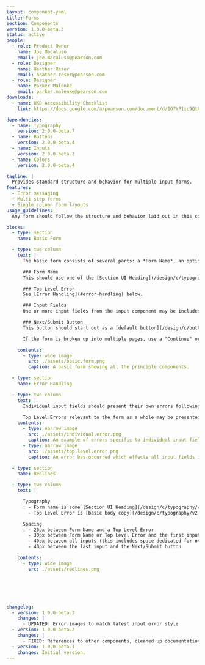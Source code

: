 ```yaml
---
layout: component-yaml
title: Forms
section: Components
version: 1.0.0-beta.3
status: active
people:
  - role: Product Owner
    name: Joe Macaluso
    email: joe.macaluso@pearson.com
  - role: Designer
    name: Heather Reser
    email: heather.reser@pearson.com
  - role: Designer
    name: Parker Malenke
    email: parker.malenke@pearson.com
downloads:
  - name: UXD Accessibility Checklist
    link: https://docs.google.com/a/pearson.com/document/d/1O7YP1xc9QtHbVB4sugeWG585RXJbNZIT81H5EBPH9ps/edit?usp=sharing

dependencies:
  - name: Typography
    version: 2.0.0-beta.7
  - name: Buttons
    version: 2.0.0-beta.4
  - name: Inputs
    version: 2.0.0-beta.2
  - name: Colors
    version: 2.0.0-beta.4

tagline: |
  Provides standard structure and behavior for multiple input forms.
features:
  - Error messaging
  - Multi step forms
  - Single column form layouts
usage_guidelines: |
  Any form should follow the structure and behavior laid out in this component.

blocks:
  - type: section
    name: Basic Form

  - type: two column
    text: |
      The basic form consists of several parts: a *Form Name*, an optional *Top Level Error*, one or more *Input Fields*, and a *Next/Submit* button.

      ### Form Name
      This should use one of the [Section UI Heading](/design/c/typography/v2.0.0-beta.7/#rd-ui-headings-section-basic) styles, and defaults to the Basic variant. It is required and should describe the ultimate action of the form.

      ### Top Level Error
      See [Error Handling](#error-handling) below.

      ### Input Fields
      One or more input fields from the input component may be included in the form. Currently, these will all occupy 100% of the form width and stack with 40px of spacing between them.

      ### Next/Submit Button
      This button should start out as a [default button](/design/c/buttons/v2.0.0-beta.4/#rd-default-button) and become a [primary](/design/c/buttons/v2.0.0-beta.4/#rd-primary-button) or [CTA](/design/c/buttons/v2.0.0-beta.4/#rd-cta-button) button once the form has been completely filled out.

      If the form is broken up into multiple pages, use a "Continue" or "Next" button to advance in the form series. Maintain the same Form Name between each page. You should also include some UI for returning to previous steps in the process, where possible.

    contents:
      - type: wide image
        src: ./assets/basic.form.png
        caption: A basic form showing all the principle components.

  - type: section
    name: Error Handling

  - type: two column
    text: |
      Individual input fields should present their own errors following the styles dictated in the [inputs components](http://pearson-higher-ed.github.io/design/c/inputs/v2.0.0-beta.3/#labels). Fields with errors should always be accompanied by error text, unless a top level error message is sufficient to understand and fix the problems.

      Top Level Errors relevant to the form as a whole may be presented above the first input and below the form name. It should consist of a single line message (which is colored red) and then an optional chunk of body copy that explains the situation in more detail.
    contents:
      - type: narrow image
        src: ./assets/individual.error.png
        caption: An example of errors specific to individual input fields.
      - type: narrow image
        src: ./assets/top.level.error.png
        caption: An error has occurred which effects all input fields in the form.

  - type: section
    name: Redlines

  - type: two column
    text: |

      Typography
      : - Form name is some [Section UI Heading](/design/c/typography/v2.0.0-beta.7/#rd-ui-headings-section-basic), defaults to basic
        - Top Level Error is [basic body copy](/design/c/typography/v2.0.0-beta.7/#rd-basic-body), [Strawberry Red](/design/c/colors/v2.0.0-beta.5/#rd-strawberry-red) for the first line and [Charcoal](/design/c/colors/v2.0.0-beta.5/#rd-charcoal) for any additional text

      Spacing
      : - 20px between Form Name and a Top Level Error
        - 30px between Form Name or Top Level Error and the first input
        - 40px between all inputs (this includes space dedicated for one line of error text)
        - 40px between the last input and the Next/Submit button

    contents:
      - type: wide image
        src: ./assets/redlines.png






changelog:
  - version: 1.0.0-beta.3
    changes: |
      - UPDATED: Error images to match latest input error style
  - version: 1.0.0-beta.2
    changes: |
      - FIXED: References to other components, cleaned up documentation in general
  - version: 1.0.0-beta.1
    changes: Initial version.
---
```

